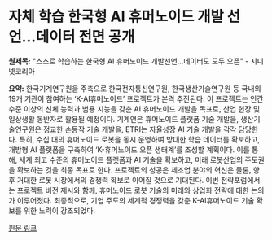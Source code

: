 # 자체 학습 한국형 AI 휴머노이드 개발 선언…데이터 전면 공개

**원제목:** &quot;스스로 학습하는 한국형 AI 휴머노이드 개발선언…데이터도 모두 오픈&quot; - 지디넷코리아

**요약:** 한국기계연구원을 주축으로 한국전자통신연구원, 한국생산기술연구원 등 국내외 19개 기관이 참여하는 ‘K-AI휴머노이드’ 프로젝트가 본격 추진된다.  이 프로젝트는 인간 수준 이상의 신체 능력과 범용 지능을 갖춘 AI 휴머노이드 개발을 목표로, 산업 현장 및 일상생활 동반자로 활용될 예정이다.  기계연은 휴머노이드 플랫폼 기술 개발을, 생산기술연구원은 정교한 손동작 기술 개발을, ETRI는 자율성장 AI 기술 개발을 각각 담당한다.  특히, 수십 대의 휴머노이드 로봇을 동시 운영하여 방대한 학습 데이터를 확보하고, 개방형 AI 플랫폼을 구축하여 ‘K-휴머노이드 오픈 생태계’를 조성할 계획이다.  이를 통해, 세계 최고 수준의 휴머노이드 플랫폼과 AI 기술을 확보하고, 미래 로봇산업의 주도권을 확보하는 것을 최종 목표로 한다.  프로젝트의 성공은 제조업 분야의 혁신은 물론, 향후 거대한 로봇 시장에서의 경쟁력 확보로 이어질 것으로 기대된다.  이번 전략포럼에서는 프로젝트 비전 제시와 함께,  휴머노이드 로봇 기술의 미래와 상업화 전략에 대한 논의가 이루어졌다.  최종적으로,  기업 주도의 세계적 경쟁력을 갖춘 K-AI휴머노이드 기술 확보를 위한 노력이 강조되었다.

[원문 링크](https://zdnet.co.kr/view/?no=20250722092412)
